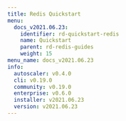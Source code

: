 ```yaml
---
title: Redis Quickstart
menu:
  docs_v2021.06.23:
    identifier: rd-quickstart-redis
    name: Quickstart
    parent: rd-redis-guides
    weight: 15
menu_name: docs_v2021.06.23
info:
  autoscaler: v0.4.0
  cli: v0.19.0
  community: v0.19.0
  enterprise: v0.6.0
  installer: v2021.06.23
  version: v2021.06.23
---
```


